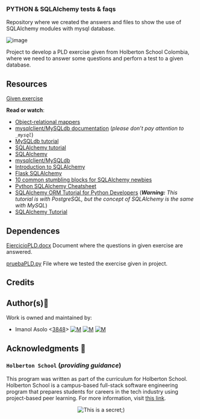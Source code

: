 ### PYTHON & SQLAlchemy tests & faqs

Repository where we created the answers and files to show the use of SQLAlchemy modules with mysql database.

![image](https://user-images.githubusercontent.com/86312558/167952554-5062b0f6-c8fd-4543-8613-7b7305652ce7.png)

Project to develop a PLD exercise given from Holberton School Colombia, where we need to answer some questions and perforn a test to a given database.

Resources
---------

[Given exercise](https://www.canva.com/design/DAFAZX-wrw0/gUTxZD6NVG5yy5ExrO3glg/view?utm_content=DAFAZX-wrw0&utm_campaign=designshare&utm_medium=link&utm_source=viewer)


**Read or watch**:

*   [Object-relational mappers](https://intranet.hbtn.io/rltoken/IqdjUaZ31ZfP6eT-lTyUkA "Object-relational mappers")
*   [mysqlclient/MySQLdb documentation](https://intranet.hbtn.io/rltoken/rMJpVJ1_YjMWfvY00I7Kpw "mysqlclient/MySQLdb documentation") (_please don’t pay attention to `_mysql`_)
*   [MySQLdb tutorial](https://intranet.hbtn.io/rltoken/DJz5W6Y13-6qUSTPTGrHYw "MySQLdb tutorial")
*   [SQLAlchemy tutorial](https://intranet.hbtn.io/rltoken/9JWveMwNKe3IUErdEbDsUQ "SQLAlchemy tutorial")
*   [SQLAlchemy](https://intranet.hbtn.io/rltoken/E9dLS6Shaezq4ivnGxN_RA "SQLAlchemy")
*   [mysqlclient/MySQLdb](https://intranet.hbtn.io/rltoken/QFgtVxz2w-C1y1OB8uls1g "mysqlclient/MySQLdb")
*   [Introduction to SQLAlchemy](https://intranet.hbtn.io/rltoken/I5bvhPGTOu3_-T-4jpN-hg "Introduction to SQLAlchemy")
*   [Flask SQLAlchemy](https://intranet.hbtn.io/rltoken/UvaHESHeqlRA0Z0uQFi0_A "Flask SQLAlchemy")
*   [10 common stumbling blocks for SQLAlchemy newbies](https://intranet.hbtn.io/rltoken/Zb8Yc2WycLLYX8gnLlwZKw "10 common stumbling blocks for SQLAlchemy newbies")
*   [Python SQLAlchemy Cheatsheet](https://intranet.hbtn.io/rltoken/XHPAX7-ydSou2BLWHII8Vw "Python SQLAlchemy Cheatsheet")
*   [SQLAlchemy ORM Tutorial for Python Developers](https://intranet.hbtn.io/rltoken/aeLSQ039BhLhamU2BjqsOw "SQLAlchemy ORM Tutorial for Python Developers") (_**Warning:** This tutorial is with PostgreSQL, but the concept of SQLAlchemy is the same with MySQL_)
*   [SQLAlchemy Tutorial](https://intranet.hbtn.io/rltoken/cmfi9C_nRXrmnwaJfCPyxA "SQLAlchemy Tutorial")

Dependences
-----------

[EjercicioPLD.docx](https://github.com/Imanolasolo/PYTHON-SQLAlchemy_-tests-fags/blob/master/Ejercicio%20PLD.docx) Document where the questions in given exercise are answered.

[pruebaPLD.py](https://github.com/Imanolasolo/PYTHON-SQLAlchemy_-tests-fags/blob/master/pruebaPLD.py) File where we tested the exercise given in project.

## Credits

## Author(s):blue_book:

Work is owned and maintained by:
* Imanol Asolo <[3848](mailto:3848@holbertonschool.com)> [![M](https://upload.wikimedia.org/wikipedia/commons/thumb/9/91/Octicons-mark-github.svg/25px-Octicons-mark-github.svg.png)](https://github.com/Imanolasolo) [![M](https://upload.wikimedia.org/wikipedia/fr/thumb/c/c8/Twitter_Bird.svg/25px-Twitter_Bird.svg.png)](https://twitter.com/jjusturi) [![M](https://upload.wikimedia.org/wikipedia/commons/thumb/c/ca/LinkedIn_logo_initials.png/25px-LinkedIn_logo_initials.png)](https://www.linkedin.com/in/imanol-asolo-5ba9b42a/)


## Acknowledgments :mega: 

### **`Holberton School`** (*providing guidance*)
This program was written as part of the curriculum for Holberton School.
Holberton School is a campus-based full-stack software engineering program
that prepares students for careers in the tech industry using project-based
peer learning. For more information, visit [this link](https://www.holbertonschool.com/).
<p align="center">
	<img src="https://assets.website-files.com/6105315644a26f77912a1ada/610540e8b4cd6969794fe673_Holberton_School_logo-04-04.svg" alt="This is a secret;)">
</p>



